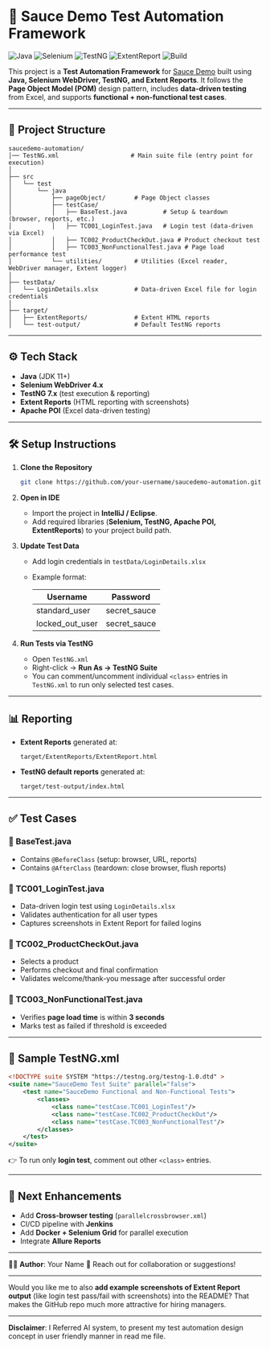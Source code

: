 # 🚀 Sauce Demo Test Automation Framework

![Java](https://img.shields.io/badge/Java-11%2B-blue)
![Selenium](https://img.shields.io/badge/Selenium-4.x-brightgreen)
![TestNG](https://img.shields.io/badge/TestNG-7.x-orange)
![ExtentReport](https://img.shields.io/badge/Reporting-Extent-lightgrey)
![Build](https://img.shields.io/badge/Build-Passing-success)

This project is a **Test Automation Framework** for [Sauce Demo](https://www.saucedemo.com/) built using **Java, Selenium WebDriver, TestNG, and Extent Reports**.
It follows the **Page Object Model (POM)** design pattern, includes **data-driven testing** from Excel, and supports **functional + non-functional test cases**.

---

## 📂 Project Structure

```
saucedemo-automation/
│── TestNG.xml                    # Main suite file (entry point for execution)
│
├── src
│   └── test
│       └── java
│           ├── pageObject/        # Page Object classes
│           ├── testCase/          
│           │   ├── BaseTest.java          # Setup & teardown (browser, reports, etc.)
│           │   ├── TC001_LoginTest.java   # Login test (data-driven via Excel)
│           │   ├── TC002_ProductCheckOut.java # Product checkout test
│           │   ├── TC003_NonFunctionalTest.java # Page load performance test
│           └── utilities/         # Utilities (Excel reader, WebDriver manager, Extent logger)
│
├── testData/
│   └── LoginDetails.xlsx          # Data-driven Excel file for login credentials
│
├── target/
│   ├── ExtentReports/             # Extent HTML reports
│   └── test-output/               # Default TestNG reports
```

---

## ⚙️ Tech Stack

* **Java** (JDK 11+)
* **Selenium WebDriver 4.x**
* **TestNG 7.x** (test execution & reporting)
* **Extent Reports** (HTML reporting with screenshots)
* **Apache POI** (Excel data-driven testing)

---

## 🛠️ Setup Instructions

1. **Clone the Repository**

   ```bash
   git clone https://github.com/your-username/saucedemo-automation.git
   
   ```

2. **Open in IDE**

   * Import the project in **IntelliJ / Eclipse**.
   * Add required libraries (**Selenium, TestNG, Apache POI, ExtentReports**) to your project build path.

3. **Update Test Data**

   * Add login credentials in `testData/LoginDetails.xlsx`
   * Example format:

     | Username          | Password      |
     | ----------------- | ------------- |
     | standard\_user    | secret\_sauce |
     | locked\_out\_user | secret\_sauce |

4. **Run Tests via TestNG**

   * Open `TestNG.xml`
   * Right-click → **Run As → TestNG Suite**
   * You can comment/uncomment individual `<class>` entries in `TestNG.xml` to run only selected test cases.

---

## 📊 Reporting

* **Extent Reports** generated at:

  ```
  target/ExtentReports/ExtentReport.html
  ```
* **TestNG default reports** generated at:

  ```
  target/test-output/index.html
  ```

---

## ✅ Test Cases

### 🔹 BaseTest.java

* Contains `@BeforeClass` (setup: browser, URL, reports)
* Contains `@AfterClass` (teardown: close browser, flush reports)

### 🔹 TC001\_LoginTest.java

* Data-driven login test using `LoginDetails.xlsx`
* Validates authentication for all user types
* Captures screenshots in Extent Report for failed logins

### 🔹 TC002\_ProductCheckOut.java

* Selects a product
* Performs checkout and final confirmation
* Validates welcome/thank-you message after successful order

### 🔹 TC003\_NonFunctionalTest.java

* Verifies **page load time** is within **3 seconds**
* Marks test as failed if threshold is exceeded

---

## 🔧 Sample TestNG.xml

```xml
<!DOCTYPE suite SYSTEM "https://testng.org/testng-1.0.dtd" >
<suite name="SauceDemo Test Suite" parallel="false">
    <test name="SauceDemo Functional and Non-Functional Tests">
        <classes>
            <class name="testCase.TC001_LoginTest"/>
            <class name="testCase.TC002_ProductCheckOut"/>
            <class name="testCase.TC003_NonFunctionalTest"/>
        </classes>
    </test>
</suite>
```

👉 To run only **login test**, comment out other `<class>` entries.

---

## 📌 Next Enhancements

* Add **Cross-browser testing** (`parallelcrossbrowser.xml`)
* CI/CD pipeline with **Jenkins**
* Add **Docker + Selenium Grid** for parallel execution
* Integrate **Allure Reports**

---

👨‍💻 **Author**: Your Name
📧 Reach out for collaboration or suggestions!

---

Would you like me to also **add example screenshots of Extent Report output** (like login test pass/fail with screenshots) into the README? That makes the GitHub repo much more attractive for hiring managers.

---

**Disclaimer**: I Referred AI system, to present my test automation design concept in user friendly manner in read me file. 


